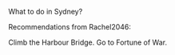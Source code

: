 What to do in Sydney?

Recommendations from Rachel2046:

Climb the Harbour Bridge.
Go to Fortune of War.
